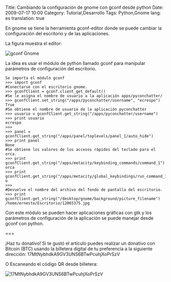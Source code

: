 Title: Cambiando la configuración de gnome con gconf desde python
Date: 2009-07-17 10:00
Category: Tutorial,Desarrollo
Tags: Python,Gnome
lang: es
translation: true

En gnome se tiene la herramienta gconf-editor donde se puede cambiar la configuración
del escritorio y de las aplicaciones.

La figura muestra el editor:

![gconf Gnome](./imagenes/gconf-gnome.png)

La idea es usar el módulo de python llamado gconf para manipular parámetros de
configuración del escritorio.

```
Se importa el módulo gconf
>>> import gconf
#Conectarse con el escritorio gnome.
>>> gconfClient = gconf.client_get_default()
#Se le asigna el nombre de usuario a la aplicación apps/pyconchatter/
>>> gconfClient.set_string("/apps/pyconchatter/username", "ecrespo")
True
#Se obtiene el nombre de usuario de la aplicación pyconchatter
>>> usuario = gconfClient.get_string("/apps/pyconchatter/username")
>>> print usuario
ecrespo
>>>
>>> panel = gconfClient.get_string("/apps/panel/toplevels/panel_1/auto_hide")
>>> print panel
None
#Se obtiene los valores de los accesos rápidos del teclado para el orca.
>>> print gconfClient.get_string("/apps/metacity/keybinding_commands/command_1")
orca
>>> print gconfClient.get_string("/apps/metacity/global_keybindings/run_command_1")
o
>>>
#Devuelve el nombre del archivo del fondo de pantalla del escritorio.
>>> print gconfClient.get_string("/desktop/gnome/background/picture_filename")
/home/ernesto/Escritorio/12003375.jpg
```

Con este módulo se pueden hacer aplicaciones gráficas con gtk y los parámetros de
configuración de la aplicación se puede manejar desde gconf con python.


===

¡Haz tu donativo!
Si te gustó el artículo puedes realizar un donativo con Bitcoin (BTC)
usando la billetera digital de tu preferencia a la siguiente
dirección: 17MtNybhdkA9GV3UNS6BTwPcuhjXoPrSzV

O Escaneando el código QR desde billetera:

![17MtNybhdkA9GV3UNS6BTwPcuhjXoPrSzV](./imagenes/17MtNybhdkA9GV3UNS6BTwPcuhjXoPrSzV.png)
